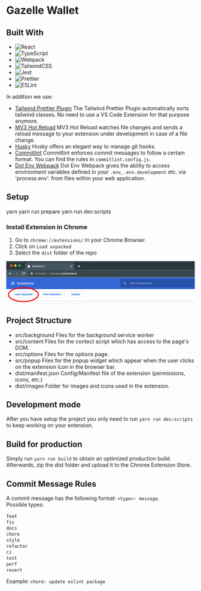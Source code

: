# Gazelle Wallet

## Built With

- ![React](https://img.shields.io/badge/-React-050B1E?&logo=React)
- ![TypeScript](https://img.shields.io/badge/-TypeScript-050B1E?&logo=TypeScript)
- ![Webpack](https://img.shields.io/badge/-Webpack.js-050B1E?&logo=webpack)
- ![TailwindCSS](https://img.shields.io/badge/-Tailwind_CSS-050B1E?&logo=tailwind-css)
- ![Jest](https://img.shields.io/badge/-Jest-050B1E?&logo=jest)
- ![Prettier](https://img.shields.io/badge/-Prettier-050B1E?&logo=prettier)
- ![ESLint](https://img.shields.io/badge/-ESLint-050B1E?&logo=eslint)

In addition we use:

- [Tailwind Prettier Plugin](https://github.com/tailwindlabs/prettier-plugin-tailwindcss)
  The Tailwind Prettier Plugin automatically sorts tailwind classes. No need to use a VS Code Extension for that purpose anymore.
- [MV3 Hot Reload](https://github.com/pacexy/mv3-hot-reload)
  MV3 Hot Reload watches file changes and sends a reload message to your extension under development in case of a file change.
- [Husky](https://github.com/typicode/husky)
  Husky offers an elegant way to manage git hooks.
- [Commitlint](https://github.com/conventional-changelog/commitlint)
  Commitlint enforces commit messages to follow a certain format. You can find the rules in `commitlint.config.js`.
- [Dot Env Webpack](https://github.com/kerimdzhanov/dotenv-flow-webpack)
  Dot Env Webpack gives the ability to access environment variables defined in your `.env`, `.env.development` etc. via 'process.env'. from files within your web application.

## Setup

yarn
yarn run prepare
yarn run dev:scripts

### Install Extension in Chrome

1. Go to `chrome://extensions/` in your Chrome Browser.
2. Click on `Load unpacked`
3. Select the `dist` folder of the repo

![Chrome Install Extension](readme_images/install_extension.png)

## Project Structure

- src/background
  Files for the background service worker
- src/content
  Files for the contect script which has access to the page's DOM.
- src/options
  Files for the options page.
- src/popup
  Files for the popup widget which appear when the user clicks on the extension icon in the browser bar.
- dist/manifest.json
  Config/Manifest file of the extension (permissions, icons, etc.)
- dist/images
  Folder for images and icons used in the extension.

## Development mode

After you have setup the project you only need to run `yarn run dev:scripts` to keep working on your extension.

## Build for production

Simply run `yarn run build` to obtain an optimized production build. Afterwards, zip the dist folder and upload it to the Chrome Extension Store.

## Commit Message Rules

A commit message has the following format: `<type>: message`.  
Possible types:

```
feat
fix
docs
chore
style
refactor
ci
test
perf
revert
```

Example: `chore: update eslint package`
